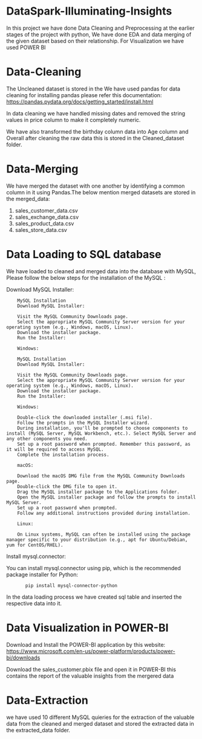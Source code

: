 # DataSpark-Illuminating-Insights
In this project we have done Data Cleaning and Preprocessing at the earlier stages of the project with python, We have done EDA and data merging of the given dataset based on their relationship. For Visualization we have used POWER BI

# Data-Cleaning
The Uncleaned dataset is stored in the We have used pandas for data cleaning for installing pandas please refer this documentation: https://pandas.pydata.org/docs/getting_started/install.html

In  data cleaning we have handled missing dates and removed the string values in price column to make it completely numeric.

We have also transformed the birthday column data into Age column and Overall after cleaning the raw data this is stored in the Cleaned_dataset folder.

# Data-Merging
We have merged the dataset with one another by identifying a common column in it using Pandas.The below mention merged datasets are stored in the merged_data:
   1. sales_customer_data.csv
   2. sales_exchange_data.csv
   3. sales_product_data.csv
   4. sales_store_data.csv

# Data Loading to SQL database
We have loaded to cleaned and merged data into the database with MySQL, Please follow the below steps for the installation of the MySQL :  
      
Download MySQL Installer:

        MySQL Installation
        Download MySQL Installer:
        
        Visit the MySQL Community Downloads page.
        Select the appropriate MySQL Community Server version for your operating system (e.g., Windows, macOS, Linux).
        Download the installer package.
        Run the Installer:
        
        Windows:
        
        MySQL Installation
        Download MySQL Installer:
        
        Visit the MySQL Community Downloads page.
        Select the appropriate MySQL Community Server version for your operating system (e.g., Windows, macOS, Linux).
        Download the installer package.
        Run the Installer:
        
        Windows:
        
        Double-click the downloaded installer (.msi file).
        Follow the prompts in the MySQL Installer wizard.
        During installation, you'll be prompted to choose components to install (MySQL Server, MySQL Workbench, etc.). Select MySQL Server and any other components you need.
        Set up a root password when prompted. Remember this password, as it will be required to access MySQL.
        Complete the installation process.
        
        macOS:
        
        Download the macOS DMG file from the MySQL Community Downloads page.
        Double-click the DMG file to open it.
        Drag the MySQL installer package to the Applications folder.
        Open the MySQL installer package and follow the prompts to install MySQL Server.
        Set up a root password when prompted.
        Follow any additional instructions provided during installation.

        Linux:

        On Linux systems, MySQL can often be installed using the package manager specific to your distribution (e.g., apt for Ubuntu/Debian, yum for CentOS/RHEL).
Install mysql.connector:

You can install mysql.connector using pip, which is the recommended package installer for Python:

           pip install mysql-connector-python

In the data loading process we have created sql table and inserted the respective data into it.

# Data Visualization in POWER-BI

Download and Install the POWER-BI application by this website: https://www.microsoft.com/en-us/power-platform/products/power-bi/downloads

Download the sales_customer.pbix file and open it in POWER-BI this contains the report of the valuable insights from the mergered data

# Data-Extraction
we have used 10 different MySQL quieries for the extraction of the valuable data from the cleaned and merged dataset and stored the extracted data in the extracted_data folder.



   
    

